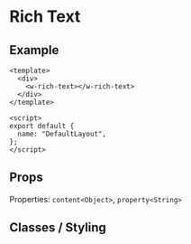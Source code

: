 # Rich Text

## Example

```vue
<template>
  <div>
    <w-rich-text></w-rich-text>
  </div>
</template>

<script>
export default {
  name: "DefaultLayout",
};
</script>
```

## Props

Properties: `content<Object>`, `property<String>`

## Classes / Styling

